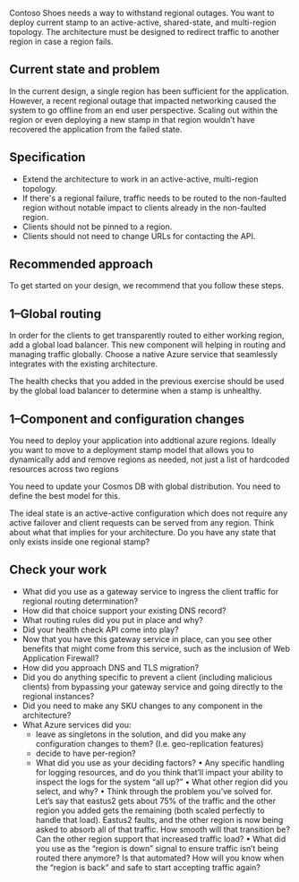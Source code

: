 Contoso Shoes needs a way to withstand regional outages. You want to deploy current stamp to an active-active, shared-state, and multi-region topology. The architecture must be designed to redirect traffic to another region in case a region fails.  

## Current state and problem

In the current design, a single region has been sufficient for the application. However, a recent regional outage that impacted networking caused the system to go offline from an end user perspective. Scaling out within the region or even deploying a new stamp in that region wouldn’t have recovered the application from the failed state.

## Specification

- Extend the architecture to work in an active-active, multi-region topology. 
- If there's a regional failure, traffic needs to be routed to the non-faulted region without notable impact to clients already in the non-faulted region. 
- Clients should not be pinned to a region. 
- Clients should not need to change URLs for contacting the API. 

## Recommended approach
To get started on your design, we recommend that you follow these steps.

## 1&ndash;Global routing

In order for the clients to get transparently routed to either working region, add a global load balancer. This new component will helping in routing and managing traffic globally. Choose a native Azure service that seamlessly integrates with the existing architecture.

The health checks that you added in the previous exercise should be used by the global load balancer to determine when a stamp is unhealthy.

## 1&ndash;Component and configuration changes
You need to deploy your application into addtional azure regions. Ideally you want to move to a deployment stamp model that allows you to dynamically add and remove regions as needed, not just a list of hardcoded resources across two regions

You need to update your Cosmos DB with global distribution. You need to define the best model for this.

The ideal state is an active-active configuration which does not require any active failover and client requests can be served from any region. Think about what that implies for your architecture. Do you have any state that only exists inside one regional stamp?

## Check your work
- What did you use as a gateway service to ingress the client traffic for regional routing determination?
- How did that choice support your existing DNS record?
- What routing rules did you put in place and why?
- Did your health check API come into play?
- Now that you have this gateway service in place, can you see other benefits that might come from this service, such as the inclusion of Web Application Firewall?
- How did you approach DNS and TLS migration?
- Did you do anything specific to prevent a client (including malicious clients) from bypassing your gateway service and going directly to the regional instances?
- Did you need to make any SKU changes to any component in the architecture?
- What Azure services did you:
    - leave as singletons in the solution, and did you make any configuration changes to them? (I.e. geo-replication features)
    - decide to have per-region?
    - What did you use as your deciding factors?
•	Any specific handling for logging resources, and do you think that’ll impact your ability to inspect the logs for the system “all up?”
•	What other region did you select, and why?
•	Think through the problem you’ve solved for. Let’s say that eastus2 gets about 75% of the traffic and the other region you added gets the remaining (both scaled perfectly to handle that load).  Eastus2 faults, and the other region is now being asked to absorb all of that traffic. How smooth will that transition be? Can the other region support that increased traffic load?
•	What did you use as the “region is down” signal to ensure traffic isn’t being routed there anymore? Is that automated? How will you know when the “region is back” and safe to start accepting traffic again?
